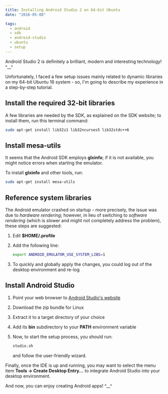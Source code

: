 ```yaml
---
title: Installing Android Studio 2 on 64-bit Ubuntu
date: "2016-05-08"

tags:
  - android
  - sdk
  - android-studio
  - ubuntu
  - setup
---
```


Android Studio 2 is definitely a brilliant, modern and interesting technology! ^\_\_^

Unfortunately, I faced a few setup issues mainly related to dynamic libraries on my 64-bit Ubuntu 16 system - so, I'm going to describe my experience in a step-by-step tutorial.

## Install the required 32-bit libraries

A few libraries are needed by the SDK, as explained on the SDK website; to install them, run this terminal command:

```bash
sudo apt-get install lib32z1 lib32ncurses5 lib32stdc++6
```

## Install mesa-utils

It seems that the Android SDK employs **glxinfo**; if it is not available, you might notice errors when starting the emulator.

To install **glxinfo** and other tools, run:

```bash
sudo apt-get install mesa-utils
```

## Reference system libraries

The Android emulator crashed on startup - more precisely, the issue was due to _hardware rendering_; however, in lieu of switching to _software rendering_ (which is slower and might not completely address the problem), these steps are suggested:

1. Edit **\$HOME/.profile**

1. Add the following line:

   ```bash
   export ANDROID_EMULATOR_USE_SYSTEM_LIBS=1
   ```

1. To quickly and globally apply the changes, you could log out of the desktop environment and re-log

## Install Android Studio

1. Point your web browser to [Android Studio's website](http://developer.android.com/sdk/)

1. Download the zip bundle for Linux

1. Extract it to a target directory of your choice

1. Add its **bin** subdirectory to your **PATH** environment variable

1. Now, to start the setup process, you should run:

   ```bash
   studio.sh
   ```

   and follow the user-friendly wizard.

Finally, once the IDE is up and running, you may want to select the menu item **Tools -> Create Desktop Entry...** to integrate Android Studio into your desktop environment.

And now, you can enjoy creating Android apps! ^\_\_^
